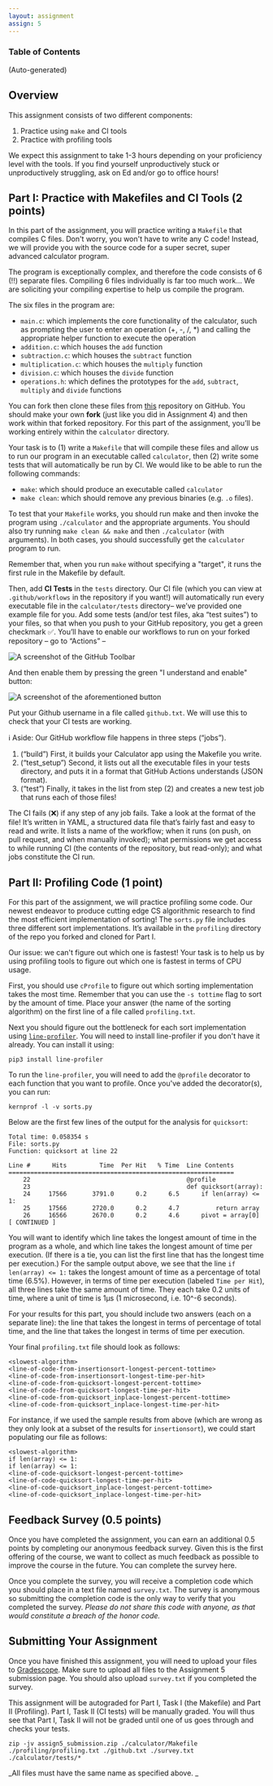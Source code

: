 ```yaml
---
layout: assignment
assign: 5
---
```


<script>
  import Callout from '$lib/Callout.svelte';
  import toolbar from './toolbar.png';
  import button from './button.png';
</script>

### Table of Contents

(Auto-generated)

## Overview

This assignment consists of two different components:

1. Practice using `make` and CI tools
2. Practice with profiling tools

We expect this assignment to take 1-3 hours depending on your proficiency level with the tools. If
you find yourself unproductively stuck or unproductively struggling, ask on Ed and/or go to office
hours!

## Part I: Practice with Makefiles and CI Tools (2 points)

In this part of the assignment, you will practice writing a `Makefile` that compiles C files. Don't
worry, you won't have to write any C code! Instead, we will provide you with the source code for a
super secret, super advanced calculator program.

The program is exceptionally complex, and therefore the code consists of 6 (!!) separate files.
Compiling 6 files individually is far too much work… We are soliciting your compiling expertise to
help us compile the program.

The six files in the program are:

- `main.c`: which implements the core functionality of the calculator, such as prompting the user to
  enter an operation (+, -, /, \*) and calling the appropriate helper function to execute the
  operation
- `addition.c`: which houses the `add` function
- `subtraction.c`: which houses the `subtract` function
- `multiplication.c`: which houses the `multiply` function
- `division.c`: which houses the `divide` function
- `operations.h`: which defines the prototypes for the `add`, `subtract`, `multiply` and `divide`
  functions

You can fork then clone these files from [this](https://github.com/stanford-cs45/win23-a5)
repository on GitHub. You should make your own **fork** (just like you did in Assignment 4) and then
work within that forked repository. For this part of the assignment, you’ll be working entirely
within the `calculator` directory.

Your task is to (1) write a `Makefile` that will compile these files and allow us to run our program
in an executable called `calculator`, then (2) write some tests that will automatically be run by
CI. We would like to be able to run the following commands:

- `make`: which should produce an executable called `calculator`
- `make clean`: which should remove any previous binaries (e.g. `.o` files).

To test that your `Makefile` works, you should run make and then invoke the program using
`./calculator` and the appropriate arguments. You should also try running `make clean && make` and
then `./calculator` (with arguments). In both cases, you should successfully get the `calculator`
program to run.

Remember that, when you run `make` without specifying a "target", it runs the first rule in the
Makefile by default.

Then, add **CI Tests** in the `tests` directory. Our CI file (which you can view at
`.github/workflows` in the repository if you want!) will automatically run every executable file in
the `calculator/tests` directory– we’ve provided one example file for you. Add some tests (and/or
test files, aka “test suites”) to your files, so that when you push to your GitHub repository, you
get a green checkmark ✅. You’ll have to enable our workflows to run on your forked repository – go
to “Actions” –

![A screenshot of the GitHub Toolbar]({toolbar})

And then enable them by pressing the green "I understand and enable" button:

![A screenshot of the aforementioned button]({button})

Put your Github username in a file called `github.txt`. We will use this to check that your CI tests
are working.

<Callout info>

ℹ️ Aside: Our GitHub workflow file happens in three steps (“jobs”).

1. (“build”) First, it builds your Calculator app using the Makefile you write.
2. (“test_setup”) Second, it lists out all the executable files in your tests directory, and puts it
   in a format that GitHub Actions understands (JSON format).
3. (“test”) Finally, it takes in the list from step (2) and creates a new test job that runs each of
   those files!

The CI fails (❌) if any step of any job fails. Take a look at the format of the file! It’s written
in YAML, a structured data file that’s fairly fast and easy to read and write. It lists a name of
the workflow; when it runs (on push, on pull request, and when manually invoked); what permissions
we get access to while running CI (the contents of the repository, but read-only); and what jobs
constitute the CI run.

</Callout>

## Part II: Profiling Code (1 point)

For this part of the assignment, we will practice profiling some code. Our newest endeavor to
produce cutting edge CS algorithmic research to find the most efficient implementation of sorting!
The `sorts.py` file includes three different sort implementations. It’s available in the `profiling`
directory of the repo you forked and cloned for Part I.

Our issue: we can't figure out which one is fastest! Your task is to help us by using profiling
tools to figure out which one is fastest in terms of CPU usage.

First, you should use `cProfile` to figure out which sorting implementation takes the most time.
Remember that you can use the `-s tottime` flag to sort by the amount of time. Place your answer
(the name of the sorting algorithm) on the first line of a file called `profiling.txt`.

Next you should figure out the bottleneck for each sort implementation using
[`line-profiler`](https://pypi.org/project/line-profiler/). You will need to install line-profiler
if you don't have it already. You can install it using:

```shell
pip3 install line-profiler
```

To run the `line-profiler`, you will need to add the `@profile` decorator to each function that you
want to profile. Once you've added the decorator(s), you can run:

```shell
kernprof -l -v sorts.py
```

Below are the first few lines of the output for the analysis for `quicksort`:

```plain
Total time: 0.058354 s
File: sorts.py
Function: quicksort at line 22

Line #      Hits         Time  Per Hit   % Time  Line Contents
==============================================================
    22                                           @profile
    23                                           def quicksort(array):
    24     17566       3791.0      0.2      6.5      if len(array) <= 1:
    25     17566       2720.0      0.2      4.7          return array
    26     16566       2670.0      0.2      4.6      pivot = array[0]
[ CONTINUED ]
```

You will want to identify which line takes the longest amount of time in the program as a whole, and
which line takes the longest amount of time per execution. (If there is a tie, you can list the
first line that has the longest time per execution.) For the sample output above, we see that the
line `if len(array) <= 1:` takes the longest amount of time as a percentage of total time (6.5%).
However, in terms of time per execution (labeled `Time per Hit`), all three lines take the same
amount of time. They each take 0.2 units of time, where a unit of time is 1µs (1 microsecond, i.e.
10^-6 seconds).

For your results for this part, you should include two answers (each on a separate line): the line
that takes the longest in terms of percentage of total time, and the line that takes the longest in
terms of time per execution.

Your final `profiling.txt` file should look as follows:

```plain
<slowest-algorithm>
<line-of-code-from-insertionsort-longest-percent-tottime>
<line-of-code-from-insertionsort-longest-time-per-hit>
<line-of-code-from-quicksort-longest-percent-tottime>
<line-of-code-from-quicksort-longest-time-per-hit>
<line-of-code-from-quicksort_inplace-longest-percent-tottime>
<line-of-code-from-quicksort_inplace-longest-time-per-hit>
```

For instance, if we used the sample results from above (which are wrong as they only look at a
subset of the results for `insertionsort`), we could start populating our file as follows:

```plain
<slowest-algorithm>
if len(array) <= 1:
if len(array) <= 1:
<line-of-code-quicksort-longest-percent-tottime>
<line-of-code-quicksort-longest-time-per-hit>
<line-of-code-quicksort_inplace-longest-percent-tottime>
<line-of-code-quicksort_inplace-longest-time-per-hit>
```

## Feedback Survey (0.5 points)

Once you have completed the assignment, you can earn an additional 0.5 points by completing our
anonymous feedback survey. Given this is the first offering of the course, we want to collect as
much feedback as possible to improve the course in the future. You can complete the survey here.

Once you complete the survey, you will receive a completion code which you should place in a text
file named `survey.txt`. The survey is anonymous so submitting the completion code is the only way
to verify that you completed the survey. _Please do not share this code with anyone, as that would
constitute a breach of the honor code._

## Submitting Your Assignment

Once you have finished this assignment, you will need to upload your files to
[Gradescope](https://www.gradescope.com/courses/468962). Make sure to upload all files to the
Assignment 5 submission page. You should also upload `survey.txt` if you completed the survey.

This assignment will be autograded for Part I, Task I (the Makefile) and Part II (Profiling). Part
I, Task II (CI tests) will be manually graded. You will thus see that Part I, Task II will not be
graded until one of us goes through and checks your tests.

```shell
zip -jv assign5_submission.zip ./calculator/Makefile ./profiling/profiling.txt ./github.txt ./survey.txt ./calculator/tests/*
```

_All files must have the same name as specified above. _
